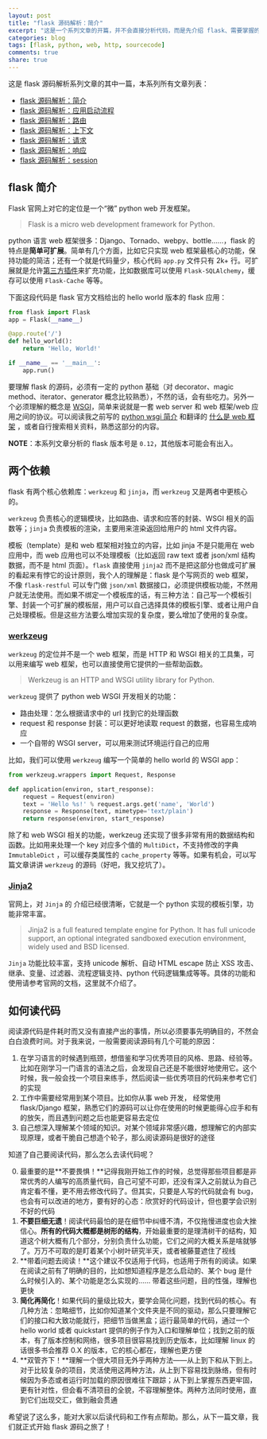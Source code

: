 ```yaml
---
layout: post
title: "flask 源码解析：简介"
excerpt: "这是一个系列文章的开篇，并不会直接分析代码，而是先介绍 flask、需要掌握的前提知识，以及阅读代码的方法。"
categories: blog
tags: [flask, python, web, http, sourcecode]
comments: true
share: true
---
```


这是 flask 源码解析系列文章的其中一篇，本系列所有文章列表：

- [flask 源码解析：简介](http://cizixs.com/2017/01/10/flask-insight-introduction)
- [flask 源码解析：应用启动流程](http://cizixs.com/2017/01/11/flask-insight-start-process)
- [flask 源码解析：路由](http://cizixs.com/2017/01/12/flask-insight-routing)
- [flask 源码解析：上下文](http://cizixs.com/2017/01/13/flask-insight-context)
- [flask 源码解析：请求](http://cizixs.com/2017/01/18/flask-insight-request)
- [flask 源码解析：响应](http://cizixs.com/2017/01/22/flask-insight-response)
- [flask 源码解析：session](http://cizixs.com/2017/03/08/flask-insight-session)

## flask 简介

Flask 官网上对它的定位是一个“微” python web 开发框架。

> Flask is a micro web development framework for Python.

python 语言 web 框架很多：Django、Tornado、webpy、bottle……，flask 的特点是**简单可扩展**。简单有几个方面，比如它只实现 web 框架最核心的功能，保持功能的简洁；还有一个就是代码量少，核心代码 `app.py` 文件只有 2k+ 行。可扩展就是允许[第三方插件](http://flask.pocoo.org/extensions/)来扩充功能，比如数据库可以使用 `Flask-SQLAlchemy`，缓存可以使用 `Flask-Cache` 等等。

下面这段代码是 flask 官方文档给出的 hello world 版本的 flask 应用：

```python
from flask import Flask
app = Flask(__name__)

@app.route('/')
def hello_world():
    return 'Hello, World!'

if __name__ == '__main__':
    app.run()
```

要理解 flask 的源码，必须有一定的 python 基础（对 decorator、magic method、iterator、generator 概念比较熟悉），不然的话，会有些吃力。另外一个必须理解的概念是 [WSGI](https://www.python.org/dev/peps/pep-0333/)，简单来说就是一套 web server 和 web 框架/web 应用之间的协议。可以阅读我之前写的 [python wsgi 简介](http://cizixs.com/2014/11/08/understand-wsgi) 和翻译的 [什么是 web 框架](http://cizixs.com/2015/09/21/what-is-a-web-framework) ，或者自行搜索相关资料，熟悉这部分的内容。

**NOTE**：本系列文章分析的 flask 版本号是 `0.12`，其他版本可能会有出入。

## 两个依赖

flask 有两个核心依赖库：`werkzeug` 和 `jinja`，而 `werkzeug` 又是两者中更核心的。

`werkzeug` 负责核心的逻辑模块，比如路由、请求和应答的封装、WSGI 相关的函数等；`jinja` 负责模板的渲染，主要用来渲染返回给用户的 html 文件内容。

模板（template）是和 web 框架相对独立的内容，比如 jinja 不是只能用在 web 应用中，而 web 应用也可以不处理模板（比如返回 raw text 或者 json/xml 结构数据，而不是 html 页面）。`flask` 直接使用 `jinja2` 而不是把这部分也做成可扩展的看起来有悖它的设计原则，我个人的理解是：flask 是个写网页的 web 框架，不像 `flask-restful` 可以专门做 `json/xml` 数据接口，必须提供模板功能，不然用户就无法使用。而如果不绑定一个模板库的话，有三种方法：自己写一个模板引擎、封装一个可扩展的模板层，用户可以自己选择具体的模板引擎、或者让用户自己处理模板。但是这些方法要么增加实现的复杂度，要么增加了使用的复杂度。

### [werkzeug](http://werkzeug.pocoo.org/)

`werkzeug` 的定位并不是一个 web 框架，而是 HTTP 和 WSGI 相关的工具集，可以用来编写 web 框架，也可以直接使用它提供的一些帮助函数。

> Werkzeug is an HTTP and WSGI utility library for Python.

`werkzeug` 提供了 python web WSGI 开发相关的功能：

- 路由处理：怎么根据请求中的 url 找到它的处理函数
- request 和 response 封装：可以更好地读取 request 的数据，也容易生成响应
- 一个自带的 WSGI server，可以用来测试环境运行自己的应用

比如，我们可以使用 `werkzeug` 编写一个简单的 hello world 的 WSGI app：

```python
from werkzeug.wrappers import Request, Response

def application(environ, start_response):
    request = Request(environ)
    text = 'Hello %s!' % request.args.get('name', 'World')
    response = Response(text, mimetype='text/plain')
    return response(environ, start_response)
```

除了和 web WSGI 相关的功能，werkzeug 还实现了很多非常有用的数据结构和函数。比如用来处理一个 key 对应多个值的 `MultiDict`，不支持修改的字典 `ImmutableDict` ，可以缓存类属性的 `cache_property` 等等。如果有机会，可以写篇文章讲讲 `werkzeug` 的源码（好吧，我又挖坑了）。

### [Jinja2](http://jinja.pocoo.org/docs/2.9/)

官网上，对 `Jinja` 的 介绍已经很清晰，它就是一个 python 实现的模板引擎，功能非常丰富。

> Jinja2 is a full featured template engine for Python. It has full unicode support, an optional integrated sandboxed execution environment, widely used and BSD licensed.

`Jinja` 功能比较丰富，支持 unicode 解析、自动 HTML escape 防止 XSS 攻击、继承、变量、过滤器、流程逻辑支持、python 代码逻辑集成等等。具体的功能和使用请参考官网的文档，这里就不介绍了。

## 如何读代码

阅读源代码是件耗时而又没有直接产出的事情，所以必须要事先明确目的，不然会白白浪费时间。对于我来说，一般需要阅读源码有几个可能的原因：

1. 在学习语言的时候遇到瓶颈，想借鉴和学习优秀项目的风格、思路、经验等。比如在刚学习一门语言的语法之后，会发现自己还是不能很好地使用它。这个时候，我一般会找一个项目来练手，然后阅读一些优秀项目的代码来参考它们的实现
2. 工作中需要经常用到某个项目。比如你从事 web 开发， 经常使用 flask/Django 框架，熟悉它们的源码可以让你在使用的时候更能得心应手和有的放矢，而且遇到问题之后也能更容易去定位
3. 自己想深入理解某个领域的知识。对某个领域非常感兴趣，想理解它的内部实现原理，或者干脆自己想造个轮子，那么阅读源码是很好的途径

知道了自己要阅读代码，那么怎么去读代码呢？

0. 最重要的是**不要畏惧！**记得我刚开始工作的时候，总觉得那些项目都是非常优秀的人编写的高质量代码，自己可望不可即，还没有深入之前就认为自己肯定看不懂，更不用去修改代码了。但其实，只要是人写的代码就会有 bug，也会有可以改进的地方，要有好的心态：欣赏好的代码设计，但也要学会识别不好的代码
1. **不要巨细无遗**！阅读代码最怕的是在细节中纠缠不清，不仅拖慢进度也会大挫信心。**所有的代码大概都是树形的结构**，开始最重要的是理清树干的结构，知道这个树大概有几个部分，分别负责什么功能，它们之间的大概关系是啥就够了。万万不可取的是盯着某个小树叶研究半天，或者被藤蔓遮住了视线
2. **带着问题去阅读！**这个建议不仅适用于代码，也适用于所有的阅读。如果在阅读之前有了明确的目的，比如想知道程序是怎么启动的、某个 bug 是什么时候引入的、某个功能是怎么实现的…… 带着这些问题，目的性强，理解也更快
3. **简化再简化**！如果代码的量级比较大，要学会简化问题，找到代码的核心。有几种方法：忽略细节，比如你知道某个文件夹是不同的驱动，那么只要理解它们的接口和大致功能就行，把细节当做黑盒；运行最简单的代码，通过一个 hello world 或者 quickstart 提供的例子作为入口和理解单位；找到之前的版本，有了版本控制和网络，很多项目很容易找到历史版本，比如理解 linux 的话很多书会推荐 0.X 的版本，它的核心都在，理解也更方便
4. **双管齐下！**理解一个很大项目无外乎两种方法——从上到下和从下到上。对于比较复杂的项目，灵活使用这两种方法，从上到下容易找到脉络，但有时候因为多态或者运行时加载的原因很难往下跟踪；从下到上掌握东西更牢固，更有针对性，但会看不清项目的全貌，不容理解整体。两种方法同时使用，直到它们出现交汇，做到融会贯通

希望说了这么多，能对大家以后读代码和工作有点帮助。那么，从下一篇文章，我们就正式开始 flask 源码之旅了！
